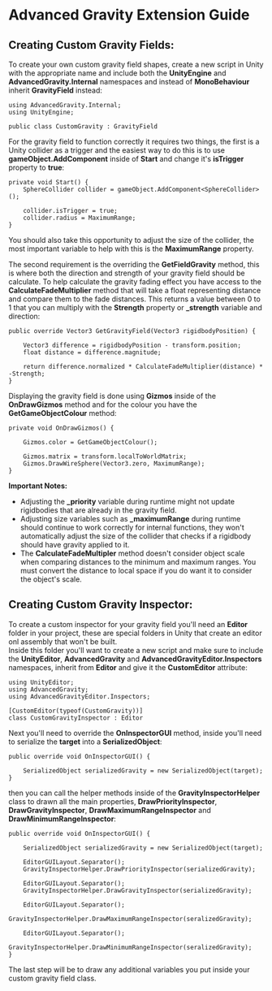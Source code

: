 # Advanced Gravity Extension Guide

## Creating Custom Gravity Fields:

To create your own custom gravity field shapes, create a new script in Unity with the appropriate name and include both the **UnityEngine** and **AdvancedGravity.Internal** namespaces and instead of **MonoBehaviour** inherit **GravityField** instead:
	
	using AdvancedGravity.Internal;
	using UnityEngine;
	
	public class CustomGravity : GravityField

For the gravity field to function correctly it requires two things, the first is a Unity collider as a trigger and the easiest way to do this is to use **gameObject.AddComponent** inside of **Start** and change it's **isTrigger** property to **true**:

	private void Start() {
		SphereCollider collider = gameObject.AddComponent<SphereCollider>();
		
		collider.isTrigger = true;
		collider.radius = MaximumRange;
	}
You should also take this opportunity to adjust the size of the collider, the most important variable to help with this is the **MaximumRange** property. 
    
The second requirement is the overriding the **GetFieldGravity** method, this is where both the direction and strength of your gravity field should be calculate. To help calculate the gravity fading effect you have access to the **CalculateFadeMultiplier** method that will take a float representing distance and compare them to the fade distances. This returns a value between 0 to 1 that you can multiply with the **Strength** property or **_strength** variable and direction:  
	
	public override Vector3 GetGravityField(Vector3 rigidbodyPosition) {
	
		Vector3 difference = rigidbodyPosition - transform.position;
		float distance = difference.magnitude;
		
		return difference.normalized * CalculateFadeMultiplier(distance) * -Strength;
	}
  
Displaying the gravity field is done using **Gizmos** inside of the **OnDrawGizmos** method and for the colour you have the **GetGameObjectColour** method:

	private void OnDrawGizmos() {
			
		Gizmos.color = GetGameObjectColour();
		
		Gizmos.matrix = transform.localToWorldMatrix;
		Gizmos.DrawWireSphere(Vector3.zero, MaximumRange);
	}

**Important Notes:**  
* Adjusting the **_priority** variable during runtime might not update rigidbodies that are already in the gravity field.  
* Adjusting size variables such as **_maximumRange** during runtime should continue to work correctly for internal functions, they won't automatically adjust the size of the collider that checks if a rigidbody should have gravity applied to it.  
* The **CalculateFadeMultipler** method doesn't consider object scale when comparing distances to the minimum and maximum ranges. You must convert the distance to local space if you do want it to consider the object's scale.

## Creating Custom Gravity Inspector:

To create a custom inspector for your gravity field you'll need an **Editor** folder in your project, these are special folders in Unity that create an editor onl assembly that won't be built.  
Inside this folder you'll want to create a new script and make sure to include the **UnityEditor**, **AdvancedGravity** and **AdvancedGravityEditor.Inspectors** namespaces, inherit from **Editor** and give it the **CustomEditor** attribute:  

	using UnityEditor;
	using AdvancedGravity;
	using AdvancedGravityEditor.Inspectors;

	[CustomEditor(typeof(CustomGravity))]
	class CustomGravityInspector : Editor

Next you'll need to override the **OnInspectorGUI** method, inside you'll need to serialize the **target** into a **SerializedObject**:  

	public override void OnInspectorGUI() {

		SerializedObject serializedGravity = new SerializedObject(target);
	}

then you can call the helper methods inside of the **GravityInspectorHelper** class to drawn all the main properties, **DrawPriorityInspector**, **DrawGravityInspector**, **DrawMaximumRangeInspector** and **DrawMinimumRangeInspector**:  

	public override void OnInspectorGUI() {

		SerializedObject serializedGravity = new SerializedObject(target);

		EditorGUILayout.Separator();
		GravityInspectorHelper.DrawPriorityInspector(serializedGravity);

		EditorGUILayout.Separator();
		GravityInspectorHelper.DrawGravityInspector(serializedGravity);

		EditorGUILayout.Separator();
		GravityInspectorHelper.DrawMaximumRangeInspector(seralizedGravity);

		EditorGUILayout.Separator();
		GravityInspectorHelper.DrawMinimumRangeInspector(seralizedGravity);
	}

The last step will be to draw any additional variables you put inside your custom gravity field class.